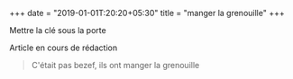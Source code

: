 +++
date = "2019-01-01T:20:20+05:30"
title = "manger la grenouille"
+++

Mettre la clé sous la porte
<!--more-->
Article en cours de rédaction

> C'était pas bezef, ils ont manger la grenouille

